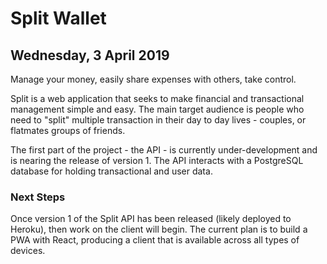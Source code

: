 # Split Wallet

## Wednesday, 3 April 2019

Manage your money, easily share expenses with others, take control.

Split is a web application that seeks to make financial and transactional management simple and easy. The main target audience is people who need to "split" multiple transaction in their day to day lives - couples, or flatmates groups of friends.

The first part of the project - the API - is currently under-development and is nearing the release of version 1. The API interacts with a PostgreSQL database for holding transactional and user data.

### Next Steps

Once version 1 of the Split API has been released (likely deployed to Heroku), then work on the client will begin. The current plan is to build a PWA with React, producing a client that is available across all types of devices.
